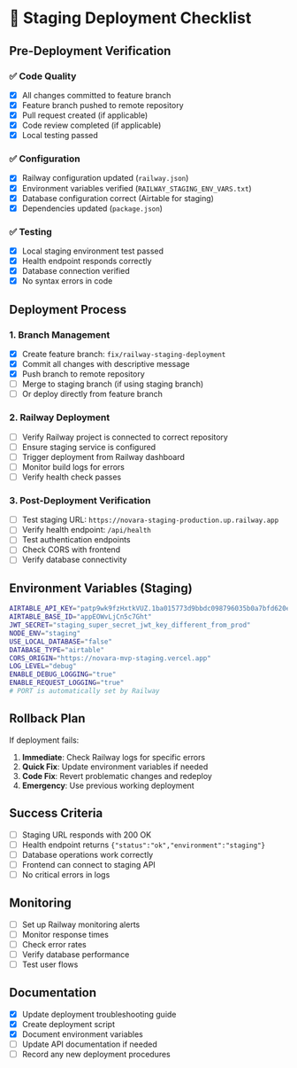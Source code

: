 # 🚀 Staging Deployment Checklist

## Pre-Deployment Verification

### ✅ Code Quality
- [x] All changes committed to feature branch
- [x] Feature branch pushed to remote repository
- [x] Pull request created (if applicable)
- [x] Code review completed (if applicable)
- [x] Local testing passed

### ✅ Configuration
- [x] Railway configuration updated (`railway.json`)
- [x] Environment variables verified (`RAILWAY_STAGING_ENV_VARS.txt`)
- [x] Database configuration correct (Airtable for staging)
- [x] Dependencies updated (`package.json`)

### ✅ Testing
- [x] Local staging environment test passed
- [x] Health endpoint responds correctly
- [x] Database connection verified
- [x] No syntax errors in code

## Deployment Process

### 1. Branch Management
- [x] Create feature branch: `fix/railway-staging-deployment`
- [x] Commit all changes with descriptive message
- [x] Push branch to remote repository
- [ ] Merge to staging branch (if using staging branch)
- [ ] Or deploy directly from feature branch

### 2. Railway Deployment
- [ ] Verify Railway project is connected to correct repository
- [ ] Ensure staging service is configured
- [ ] Trigger deployment from Railway dashboard
- [ ] Monitor build logs for errors
- [ ] Verify health check passes

### 3. Post-Deployment Verification
- [ ] Test staging URL: `https://novara-staging-production.up.railway.app`
- [ ] Verify health endpoint: `/api/health`
- [ ] Test authentication endpoints
- [ ] Check CORS with frontend
- [ ] Verify database connectivity

## Environment Variables (Staging)

```bash
AIRTABLE_API_KEY="patp9wk9fzHxtkVUZ.1ba015773d9bbdc098796035b0a7bfd620edfbf6cd3b5aecc88c0beb5ef6dde7"
AIRTABLE_BASE_ID="appEOWvLjCn5c7Ght"
JWT_SECRET="staging_super_secret_jwt_key_different_from_prod"
NODE_ENV="staging"
USE_LOCAL_DATABASE="false"
DATABASE_TYPE="airtable"
CORS_ORIGIN="https://novara-mvp-staging.vercel.app"
LOG_LEVEL="debug"
ENABLE_DEBUG_LOGGING="true"
ENABLE_REQUEST_LOGGING="true"
# PORT is automatically set by Railway
```

## Rollback Plan

If deployment fails:
1. **Immediate**: Check Railway logs for specific errors
2. **Quick Fix**: Update environment variables if needed
3. **Code Fix**: Revert problematic changes and redeploy
4. **Emergency**: Use previous working deployment

## Success Criteria

- [ ] Staging URL responds with 200 OK
- [ ] Health endpoint returns `{"status":"ok","environment":"staging"}`
- [ ] Database operations work correctly
- [ ] Frontend can connect to staging API
- [ ] No critical errors in logs

## Monitoring

- [ ] Set up Railway monitoring alerts
- [ ] Monitor response times
- [ ] Check error rates
- [ ] Verify database performance
- [ ] Test user flows

## Documentation

- [x] Update deployment troubleshooting guide
- [x] Create deployment script
- [x] Document environment variables
- [ ] Update API documentation if needed
- [ ] Record any new deployment procedures 